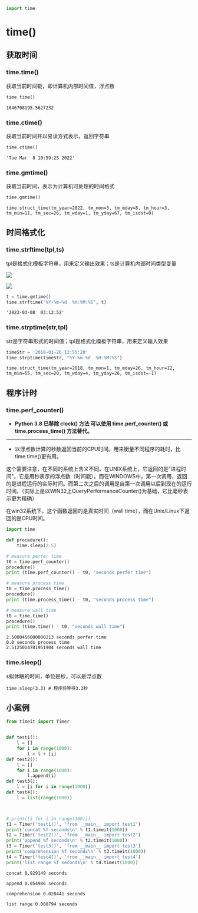 ```python
import time
```

# time()

## 获取时间

### time.time()

获取当前时间戳，即计算机内部时间值，浮点数


```python
time.time()
```




    1646708195.5627232



### time.ctime()

获取当前时间并以易读方式表示，返回字符串


```python
time.ctime()
```




    'Tue Mar  8 10:59:25 2022'



### time.gmtime()

获取当前时间，表示为计算机可处理的时间格式


```python
time.gmtime()
```




    time.struct_time(tm_year=2022, tm_mon=3, tm_mday=8, tm_hour=3, tm_min=11, tm_sec=26, tm_wday=1, tm_yday=67, tm_isdst=0)



## 时间格式化

### time.strftime(tpl,ts)

tpl是格式化模板字符串，用来定义输出效果；ts是计算机内部时间类型变量

![](https://img2020.cnblogs.com/blog/1423899/202004/1423899-20200410135538157-26457670.png)

![](https://img2020.cnblogs.com/blog/1423899/202004/1423899-20200410135555314-1136175802.png)


```python
t = time.gmtime()
time.strftime("%Y-%m-%d  %H:%M:%S", t)
```




    '2022-03-08  03:12:52'



### time.strptime(str,tpl)

str是字符串形式的时间值；tpl是格式化模板字符串，用来定义输入效果


```python
timeStr = '2018-01-26 12:55:20'
time.strptime(timeStr, "%Y-%m-%d  %H:%M:%S")
```




    time.struct_time(tm_year=2018, tm_mon=1, tm_mday=26, tm_hour=12, tm_min=55, tm_sec=20, tm_wday=4, tm_yday=26, tm_isdst=-1)



## 程序计时

### time.perf_counter()

- __Python 3.8 已移除 clock() 方法 可以使用 time.perf_counter() 或 time.process_time() 方法替代。__

---

- 以浮点数计算的秒数返回当前的CPU时间。用来衡量不同程序的耗时，比time.time()更有用。

这个需要注意，在不同的系统上含义不同。在UNIX系统上，它返回的是"进程时间"，它是用秒表示的浮点数（时间戳）。而在WINDOWS中，第一次调用，返回的是进程运行的实际时间。而第二次之后的调用是自第一次调用以后到现在的运行时间。（实际上是以WIN32上QueryPerformanceCounter()为基础，它比毫秒表示更为精确）

在win32系统下，这个函数返回的是真实时间（wall time），而在Unix/Linux下返回的是CPU时间。


```python
import time

def procedure():
    time.sleep(2.5)

# measure perfer time
t0 = time.perf_counter()
procedure()
print (time.perf_counter() - t0, "seconds perfer time")

# measure process time 
t0 = time.process_time()
procedure()
print (time.process_time() - t0, "seconds process time")

# measure wall time
t0 = time.time()
procedure()
print (time.time() - t0, "seconds wall time")
```

    2.5000456000000213 seconds perfer time
    0.0 seconds process time
    2.5125014781951904 seconds wall time
    

### time.sleep()

s拟休眠的时间，单位是秒，可以是浮点数

`time.sleep(3.3) # 程序将等待3.3秒`

## 小案例


```python
from timeit import Timer


def test1():
    l = []
    for i in range(1000):
        l = l + [i]
def test2():
    l = []
    for i in range(1000):
        l.append(i)
def test3():
    l = [i for i in range(1000)]
def test4():
    l = list(range(1000))



# print([i for i in range(100)])
t1 = Timer('test1()', 'from __main__ import test1')
print('concat %f seconds\n' % t1.timeit(1000))
t2 = Timer('test2()', 'from __main__ import test2')
print('append %f seconds\n' % t2.timeit(1000))
t3 = Timer('test3()', 'from __main__ import test3')
print('comprehension %f seconds\n' % t3.timeit(1000))
t4 = Timer('test4()', 'from __main__ import test4')
print('list range %f seconds\n' % t4.timeit(1000))

```

    concat 0.929149 seconds
    
    append 0.054986 seconds
    
    comprehension 0.028441 seconds
    
    list range 0.008794 seconds
    
    
